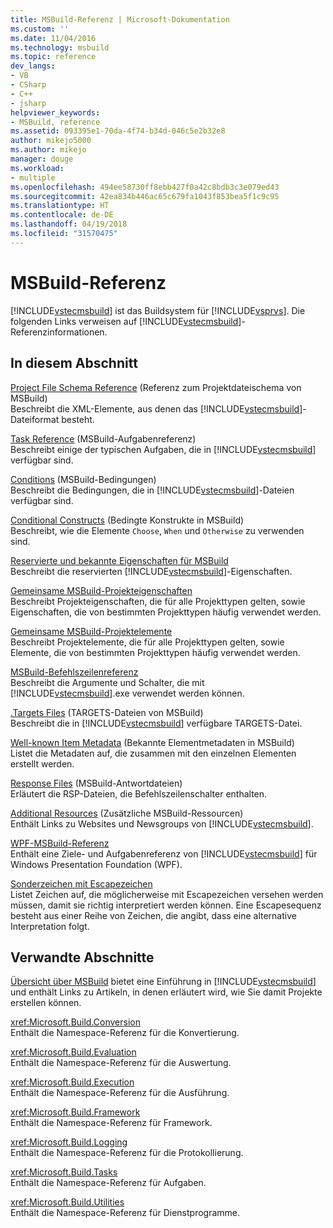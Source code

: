 ```yaml
---
title: MSBuild-Referenz | Microsoft-Dokumentation
ms.custom: ''
ms.date: 11/04/2016
ms.technology: msbuild
ms.topic: reference
dev_langs:
- VB
- CSharp
- C++
- jsharp
helpviewer_keywords:
- MSBuild, reference
ms.assetid: 093395e1-70da-4f74-b34d-046c5e2b32e8
author: mikejo5000
ms.author: mikejo
manager: douge
ms.workload:
- multiple
ms.openlocfilehash: 494ee58730ff8ebb427f0a42c8bdb3c3e079ed43
ms.sourcegitcommit: 42ea834b446ac65c679fa1043f853bea5f1c9c95
ms.translationtype: HT
ms.contentlocale: de-DE
ms.lasthandoff: 04/19/2018
ms.locfileid: "31570475"
---
```

# <a name="msbuild-reference"></a>MSBuild-Referenz
[!INCLUDE[vstecmsbuild](../extensibility/internals/includes/vstecmsbuild_md.md)] ist das Buildsystem für [!INCLUDE[vsprvs](../code-quality/includes/vsprvs_md.md)]. Die folgenden Links verweisen auf [!INCLUDE[vstecmsbuild](../extensibility/internals/includes/vstecmsbuild_md.md)]-Referenzinformationen.  
  
## <a name="in-this-section"></a>In diesem Abschnitt  
 [Project File Schema Reference](../msbuild/msbuild-project-file-schema-reference.md) (Referenz zum Projektdateischema von MSBuild)  
 Beschreibt die XML-Elemente, aus denen das [!INCLUDE[vstecmsbuild](../extensibility/internals/includes/vstecmsbuild_md.md)]-Dateiformat besteht.  
  
 [Task Reference](../msbuild/msbuild-task-reference.md) (MSBuild-Aufgabenreferenz)  
 Beschreibt einige der typischen Aufgaben, die in [!INCLUDE[vstecmsbuild](../extensibility/internals/includes/vstecmsbuild_md.md)] verfügbar sind.  
  
 [Conditions](../msbuild/msbuild-conditions.md) (MSBuild-Bedingungen)  
 Beschreibt die Bedingungen, die in [!INCLUDE[vstecmsbuild](../extensibility/internals/includes/vstecmsbuild_md.md)]-Dateien verfügbar sind.  
  
 [Conditional Constructs](../msbuild/msbuild-conditional-constructs.md) (Bedingte Konstrukte in MSBuild)  
 Beschreibt, wie die Elemente `Choose`, `When` und `Otherwise` zu verwenden sind.  
  
 [Reservierte und bekannte Eigenschaften für MSBuild](../msbuild/msbuild-reserved-and-well-known-properties.md)  
 Beschreibt die reservierten [!INCLUDE[vstecmsbuild](../extensibility/internals/includes/vstecmsbuild_md.md)]-Eigenschaften.  
  
 [Gemeinsame MSBuild-Projekteigenschaften](../msbuild/common-msbuild-project-properties.md)  
 Beschreibt Projekteigenschaften, die für alle Projekttypen gelten, sowie Eigenschaften, die von bestimmten Projekttypen häufig verwendet werden.  
  
 [Gemeinsame MSBuild-Projektelemente](../msbuild/common-msbuild-project-items.md)  
 Beschreibt Projektelemente, die für alle Projekttypen gelten, sowie Elemente, die von bestimmten Projekttypen häufig verwendet werden.  
  
 [MSBuild-Befehlszeilenreferenz](../msbuild/msbuild-command-line-reference.md)  
 Beschreibt die Argumente und Schalter, die mit [!INCLUDE[vstecmsbuild](../extensibility/internals/includes/vstecmsbuild_md.md)].exe verwendet werden können.  
  
 [.Targets Files](../msbuild/msbuild-dot-targets-files.md) (TARGETS-Dateien von MSBuild)  
 Beschreibt die in [!INCLUDE[vstecmsbuild](../extensibility/internals/includes/vstecmsbuild_md.md)] verfügbare TARGETS-Datei.  
  
 [Well-known Item Metadata](../msbuild/msbuild-well-known-item-metadata.md) (Bekannte Elementmetadaten in MSBuild)  
 Listet die Metadaten auf, die zusammen mit den einzelnen Elementen erstellt werden.  
  
 [Response Files](../msbuild/msbuild-response-files.md) (MSBuild-Antwortdateien)  
 Erläutert die RSP-Dateien, die Befehlszeilenschalter enthalten.  
  
 [Additional Resources](../msbuild/additional-resources-for-msbuild.md) (Zusätzliche MSBuild-Ressourcen)  
 Enthält Links zu Websites und Newsgroups von [!INCLUDE[vstecmsbuild](../extensibility/internals/includes/vstecmsbuild_md.md)].  
  
 [WPF-MSBuild-Referenz](../msbuild/wpf-msbuild-reference.md)  
 Enthält eine Ziele- und Aufgabenreferenz von [!INCLUDE[vstecmsbuild](../extensibility/internals/includes/vstecmsbuild_md.md)] für Windows Presentation Foundation (WPF).  
  
 [Sonderzeichen mit Escapezeichen](../msbuild/special-characters-to-escape.md)  
 Listet Zeichen auf, die möglicherweise mit Escapezeichen versehen werden müssen, damit sie richtig interpretiert werden können. Eine Escapesequenz besteht aus einer Reihe von Zeichen, die angibt, dass eine alternative Interpretation folgt.  
  
## <a name="related-sections"></a>Verwandte Abschnitte  
 [Übersicht über MSBuild](../msbuild/msbuild.md) bietet eine Einführung in [!INCLUDE[vstecmsbuild](../extensibility/internals/includes/vstecmsbuild_md.md)] und enthält Links zu Artikeln, in denen erläutert wird, wie Sie damit Projekte erstellen können.  
  
 <xref:Microsoft.Build.Conversion>  
 Enthält die Namespace-Referenz für die Konvertierung.  
  
 <xref:Microsoft.Build.Evaluation>  
 Enthält die Namespace-Referenz für die Auswertung.  
  
 <xref:Microsoft.Build.Execution>  
 Enthält die Namespace-Referenz für die Ausführung.  
  
 <xref:Microsoft.Build.Framework>  
 Enthält die Namespace-Referenz für Framework.  
  
 <xref:Microsoft.Build.Logging>  
 Enthält die Namespace-Referenz für die Protokollierung.  
  
 <xref:Microsoft.Build.Tasks>  
 Enthält die Namespace-Referenz für Aufgaben.  
  
 <xref:Microsoft.Build.Utilities>  
 Enthält die Namespace-Referenz für Dienstprogramme.